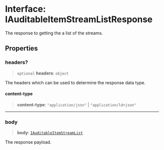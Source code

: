# Interface: IAuditableItemStreamListResponse

The response to getting the a list of the streams.

## Properties

### headers?

> `optional` **headers**: `object`

The headers which can be used to determine the response data type.

#### content-type

> **content-type**: `"application/json"` \| `"application/ld+json"`

***

### body

> **body**: [`IAuditableItemStreamList`](IAuditableItemStreamList.md)

The response payload.
